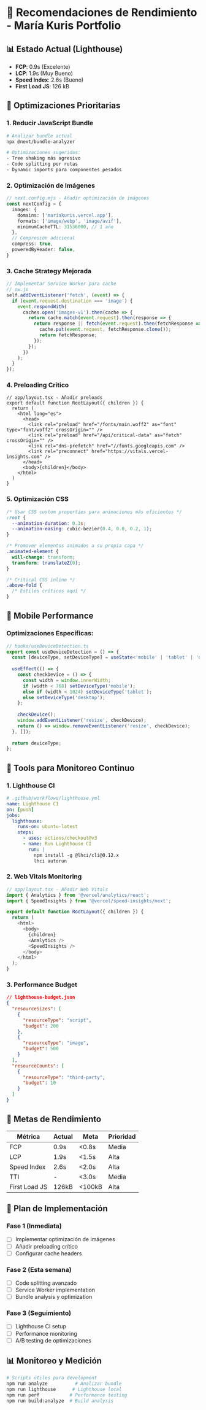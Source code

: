 # 🚀 Recomendaciones de Rendimiento - María Kuris Portfolio

## 📊 Estado Actual (Lighthouse)
- **FCP**: 0.9s (Excelente) 
- **LCP**: 1.9s (Muy Bueno)
- **Speed Index**: 2.6s (Bueno)
- **First Load JS**: 126 kB

## 🎯 Optimizaciones Prioritarias

### 1. **Reducir JavaScript Bundle**
```bash
# Analizar bundle actual
npx @next/bundle-analyzer

# Optimizaciones sugeridas:
- Tree shaking más agresivo
- Code splitting por rutas
- Dynamic imports para componentes pesados
```

### 2. **Optimización de Imágenes**
```typescript
// next.config.mjs - Añadir optimización de imágenes
const nextConfig = {
  images: {
    domains: ['mariakuris.vercel.app'],
    formats: ['image/webp', 'image/avif'],
    minimumCacheTTL: 31536000, // 1 año
  },
  // Compresión adicional
  compress: true,
  poweredByHeader: false,
}
```

### 3. **Cache Strategy Mejorada**
```typescript
// Implementar Service Worker para cache
// sw.js
self.addEventListener('fetch', (event) => {
  if (event.request.destination === 'image') {
    event.respondWith(
      caches.open('images-v1').then(cache => {
        return cache.match(event.request).then(response => {
          return response || fetch(event.request).then(fetchResponse => {
            cache.put(event.request, fetchResponse.clone());
            return fetchResponse;
          });
        });
      })
    );
  }
});
```

### 4. **Preloading Crítico**
```tsx
// app/layout.tsx - Añadir preloads
export default function RootLayout({ children }) {
  return (
    <html lang="es">
      <head>
        <link rel="preload" href="/fonts/main.woff2" as="font" type="font/woff2" crossOrigin="" />
        <link rel="preload" href="/api/critical-data" as="fetch" crossOrigin="" />
        <link rel="dns-prefetch" href="//fonts.googleapis.com" />
        <link rel="preconnect" href="https://vitals.vercel-insights.com" />
      </head>
      <body>{children}</body>
    </html>
  )
}
```

### 5. **Optimización CSS**
```css
/* Usar CSS custom properties para animaciones más eficientes */
:root {
  --animation-duration: 0.3s;
  --animation-easing: cubic-bezier(0.4, 0.0, 0.2, 1);
}

/* Promover elementos animados a su propia capa */
.animated-element {
  will-change: transform;
  transform: translateZ(0);
}

/* Critical CSS inline */
.above-fold {
  /* Estilos críticos aquí */
}
```

## 📱 Mobile Performance

### **Optimizaciones Específicas:**
```typescript
// hooks/useDeviceDetection.ts
export const useDeviceDetection = () => {
  const [deviceType, setDeviceType] = useState<'mobile' | 'tablet' | 'desktop'>('desktop');
  
  useEffect(() => {
    const checkDevice = () => {
      const width = window.innerWidth;
      if (width < 768) setDeviceType('mobile');
      else if (width < 1024) setDeviceType('tablet');
      else setDeviceType('desktop');
    };
    
    checkDevice();
    window.addEventListener('resize', checkDevice);
    return () => window.removeEventListener('resize', checkDevice);
  }, []);
  
  return deviceType;
};
```

## 🔧 Tools para Monitoreo Continuo

### **1. Lighthouse CI**
```yaml
# .github/workflows/lighthouse.yml
name: Lighthouse CI
on: [push]
jobs:
  lighthouse:
    runs-on: ubuntu-latest
    steps:
      - uses: actions/checkout@v3
      - name: Run Lighthouse CI
        run: |
          npm install -g @lhci/cli@0.12.x
          lhci autorun
```

### **2. Web Vitals Monitoring**
```typescript
// app/layout.tsx - Añadir Web Vitals
import { Analytics } from '@vercel/analytics/react';
import { SpeedInsights } from '@vercel/speed-insights/next';

export default function RootLayout({ children }) {
  return (
    <html>
      <body>
        {children}
        <Analytics />
        <SpeedInsights />
      </body>
    </html>
  );
}
```

### **3. Performance Budget**
```json
// lighthouse-budget.json
{
  "resourceSizes": [
    {
      "resourceType": "script",
      "budget": 200
    },
    {
      "resourceType": "image",
      "budget": 500
    }
  ],
  "resourceCounts": [
    {
      "resourceType": "third-party",
      "budget": 10
    }
  ]
}
```

## 🎯 Metas de Rendimiento

| Métrica | Actual | Meta | Prioridad |
|---------|--------|------|-----------|
| FCP | 0.9s | <0.8s | Media |
| LCP | 1.9s | <1.5s | Alta |
| Speed Index | 2.6s | <2.0s | Alta |
| TTI | - | <3.0s | Media |
| First Load JS | 126kB | <100kB | Alta |

## 🔄 Plan de Implementación

### **Fase 1** (Inmediata)
- [ ] Implementar optimización de imágenes
- [ ] Añadir preloading crítico
- [ ] Configurar cache headers

### **Fase 2** (Esta semana)
- [ ] Code splitting avanzado
- [ ] Service Worker implementation
- [ ] Bundle analysis y optimization

### **Fase 3** (Seguimiento)
- [ ] Lighthouse CI setup
- [ ] Performance monitoring
- [ ] A/B testing de optimizaciones

## 📊 Monitoreo y Medición

```bash
# Scripts útiles para development
npm run analyze          # Analizar bundle
npm run lighthouse      # Lighthouse local
npm run perf           # Performance testing
npm run build:analyze  # Build analysis
``` 
